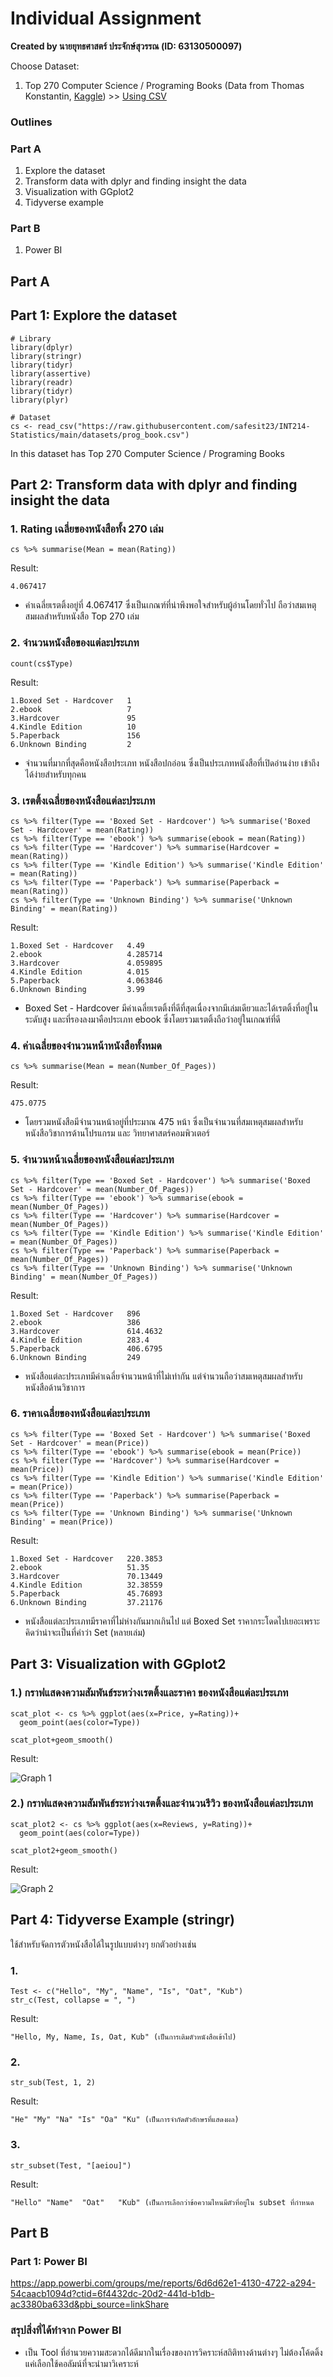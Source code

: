 # Individual Assignment

**Created by นายยุทธศาสตร์ ประจักษ์สุวรรณ (ID: 63130500097)**

Choose Dataset:
1. Top 270 Computer Science / Programing Books (Data from Thomas Konstantin, [Kaggle](https://www.kaggle.com/thomaskonstantin/top-270-rated-computer-science-programing-books)) >> [Using CSV](https://raw.githubusercontent.com/safesit23/INT214-Statistics/main/datasets/prog_book.csv)


### Outlines
### Part A
1. Explore the dataset
2. Transform data with dplyr and finding insight the data
3. Visualization with GGplot2
4. Tidyverse example
### Part B
1. Power BI

## Part A
## Part 1: Explore the dataset

```
# Library
library(dplyr)
library(stringr)
library(tidyr)
library(assertive)
library(readr)
library(tidyr)
library(plyr)

# Dataset
cs <- read_csv("https://raw.githubusercontent.com/safesit23/INT214-Statistics/main/datasets/prog_book.csv")
```

In this dataset has Top 270 Computer Science / Programing Books

## Part 2: Transform data with dplyr and finding insight the data


### 1. Rating เฉลี่ยของหนังสือทั้ง 270 เล่ม

```
cs %>% summarise(Mean = mean(Rating))
```

Result: 

```
4.067417
```
- ค่าเฉลี่ยเรตติ้งอยู่ที่ 4.067417 ซึ่งเป็นเกณฑ์ที่น่าพึงพอใจสำหรับผู้อ่านโดยทั่วไป ถือว่าสมเหตุสมผลสำหรับหนังสือ Top 270 เล่ม


### 2. จำนวนหนังสือของแต่ละประเภท

```
count(cs$Type)
```

Result: 

```
1.Boxed Set - Hardcover   1
2.ebook                   7
3.Hardcover               95
4.Kindle Edition          10
5.Paperback               156
6.Unknown Binding         2
```
- จำนวนที่มากที่สุดคือหนังสือประเภท หนังสือปกอ่อน ซึ่งเป็นประเภทหนังสือที่เปิดอ่านง่าย เข้าถึงได้ง่ายสำหรับทุกคน


### 3. เรตติ้งเฉลี่ยของหนังสือแต่ละประเภท

```
cs %>% filter(Type == 'Boxed Set - Hardcover') %>% summarise('Boxed Set - Hardcover' = mean(Rating))
cs %>% filter(Type == 'ebook') %>% summarise(ebook = mean(Rating))
cs %>% filter(Type == 'Hardcover') %>% summarise(Hardcover = mean(Rating))
cs %>% filter(Type == 'Kindle Edition') %>% summarise('Kindle Edition' = mean(Rating))
cs %>% filter(Type == 'Paperback') %>% summarise(Paperback = mean(Rating))
cs %>% filter(Type == 'Unknown Binding') %>% summarise('Unknown Binding' = mean(Rating))
```

Result: 

```
1.Boxed Set - Hardcover   4.49
2.ebook                   4.285714
3.Hardcover               4.059895
4.Kindle Edition          4.015
5.Paperback               4.063846
6.Unknown Binding         3.99
```
- Boxed Set - Hardcover มีค่าเฉลี่ยเรตติ้งที่ดีที่สุดเนื่องจากมีเล่มเดียวและได้เรตติ้งที่อยู่ในระดับสูง และที่รองลงมาคือประเภท ebook ซึ่งโดยรวมเรตติ้งถือว่าอยู่ในเกณฑ์ที่ดี


### 4. ค่าเฉลี่ยของจำนวนหน้าหนังสือทั้งหมด

```
cs %>% summarise(Mean = mean(Number_Of_Pages))
```

Result: 

```
475.0775
```
- โดยรวมหนังสือมีจำนวนหน้าอยู่ที่ประมาณ 475 หน้า ซึ่งเป็นจำนวนที่สมเหตุสมผลสำหรับหนังสือวิชาการด้านโปรแกรม และ วิทยาศาสตร์คอมพิวเตอร์


### 5. จำนวนหน้าเฉลี่ยของหนังสือแต่ละประเภท

```
cs %>% filter(Type == 'Boxed Set - Hardcover') %>% summarise('Boxed Set - Hardcover' = mean(Number_Of_Pages))
cs %>% filter(Type == 'ebook') %>% summarise(ebook = mean(Number_Of_Pages))
cs %>% filter(Type == 'Hardcover') %>% summarise(Hardcover = mean(Number_Of_Pages))
cs %>% filter(Type == 'Kindle Edition') %>% summarise('Kindle Edition' = mean(Number_Of_Pages))
cs %>% filter(Type == 'Paperback') %>% summarise(Paperback = mean(Number_Of_Pages))
cs %>% filter(Type == 'Unknown Binding') %>% summarise('Unknown Binding' = mean(Number_Of_Pages))
```

Result: 

```
1.Boxed Set - Hardcover   896
2.ebook                   386
3.Hardcover               614.4632
4.Kindle Edition          283.4
5.Paperback               406.6795
6.Unknown Binding         249
```
- หนังสือแต่ละประเภทมีค่าเฉลี่ยจำนวนหน้าที่ไม่เท่ากัน แต่จำนวนถือว่าสมเหตุสมผลสำหรับหนังสือด้านวิชาการ


### 6. ราคาเฉลี่ยของหนังสือแต่ละประเภท

```
cs %>% filter(Type == 'Boxed Set - Hardcover') %>% summarise('Boxed Set - Hardcover' = mean(Price))
cs %>% filter(Type == 'ebook') %>% summarise(ebook = mean(Price))
cs %>% filter(Type == 'Hardcover') %>% summarise(Hardcover = mean(Price))
cs %>% filter(Type == 'Kindle Edition') %>% summarise('Kindle Edition' = mean(Price))
cs %>% filter(Type == 'Paperback') %>% summarise(Paperback = mean(Price))
cs %>% filter(Type == 'Unknown Binding') %>% summarise('Unknown Binding' = mean(Price))
```

Result: 

```
1.Boxed Set - Hardcover   220.3853
2.ebook                   51.35
3.Hardcover               70.13449
4.Kindle Edition          32.38559
5.Paperback               45.76893
6.Unknown Binding         37.21176
```
- หนังสือแต่ละประเภทมีราคาที่ไม่ห่างกันมากเกินไป แต่ Boxed Set ราคากระโดดไปเยอะเพราะคิดว่าน่าจะเป็นที่คำว่า Set (หลายเล่ม)



## Part 3: Visualization with GGplot2
### 1.) กราฟแสดงความสัมพันธ์ระหว่างเรตติ้งและราคา ของหนังสือแต่ละประเภท
```
scat_plot <- cs %>% ggplot(aes(x=Price, y=Rating))+
  geom_point(aes(color=Type))

scat_plot+geom_smooth()
```
Result:

![Graph 1](graph1.png)

### 2.) กราฟแสดงความสัมพันธ์ระหว่างเรตติ้งและจำนวนรีวิว ของหนังสือแต่ละประเภท
```
scat_plot2 <- cs %>% ggplot(aes(x=Reviews, y=Rating))+
  geom_point(aes(color=Type))

scat_plot2+geom_smooth()
```
Result:

![Graph 2](graph2.png)


## Part 4: Tidyverse Example (stringr)
ใช้สำหรับจัดการตัวหนังสือได้ในรูปแบบต่างๆ ยกตัวอย่างเช่น
### 1.
```
Test <- c("Hello", "My", "Name", "Is", "Oat", "Kub")
str_c(Test, collapse = ", ")
```
Result: 

```
"Hello, My, Name, Is, Oat, Kub" (เป็นการเติมตัวหนังสือเข้าไป)
```

### 2.
```
str_sub(Test, 1, 2)
```

Result: 

```
"He" "My" "Na" "Is" "Oa" "Ku" (เป็นการจำกัดตัวอักษรที่แสดงผล)
```

### 3.
```
str_subset(Test, "[aeiou]")
```

Result: 

```
"Hello" "Name"  "Oat"   "Kub" (เป็นการเลือกว่าข้อความไหนมีตัวที่อยู่ใน subset ที่กำหนด
```


## Part B
### Part 1: Power BI
https://app.powerbi.com/groups/me/reports/6d6d62e1-4130-4722-a294-54caacb1094d?ctid=6f4432dc-20d2-441d-b1db-ac3380ba633d&pbi_source=linkShare

### สรุปสิ่งที่ได้ทำจาก Power BI
- เป็น Tool ที่อำนวยความสะดวกได้ดีมากในเรื่องของการวิคราะห์สถิติทางด้านต่างๆ ไม่ต้องโค้ดดิ้ง แค่เลือกใช้คอลัมน์ที่จะนำมาวิเคราะห์
